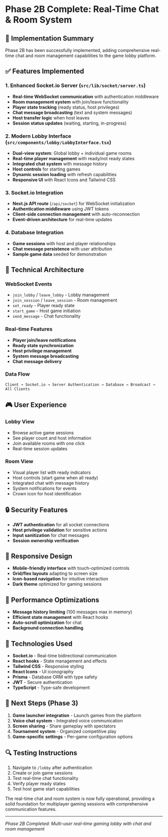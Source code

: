 # Phase 2B Complete: Real-Time Chat & Room System

## 🎯 Implementation Summary

Phase 2B has been successfully implemented, adding comprehensive real-time chat and room management capabilities to the game lobby platform.

## ✅ Features Implemented

### 1. Enhanced Socket.io Server (`src/lib/socket/server.ts`)

- **Real-time WebSocket communication** with authentication middleware
- **Room management system** with join/leave functionality
- **Player state tracking** (ready status, host privileges)
- **Chat message broadcasting** (text and system messages)
- **Host transfer logic** when host leaves
- **Session status updates** (waiting, starting, in-progress)

### 2. Modern Lobby Interface (`src/components/lobby/LobbyInterface.tsx`)

- **Dual-view system**: Global lobby + individual game rooms
- **Real-time player management** with ready/not ready states
- **Integrated chat system** with message history
- **Host controls** for starting games
- **Dynamic session loading** with refresh capabilities
- **Responsive UI** with React Icons and Tailwind CSS

### 3. Socket.io Integration

- **Next.js API route** (`/api/socket`) for WebSocket initialization
- **Authentication middleware** using JWT tokens
- **Client-side connection management** with auto-reconnection
- **Event-driven architecture** for real-time updates

### 4. Database Integration

- **Game sessions** with host and player relationships
- **Chat message persistence** with user attribution
- **Sample game data** seeded for demonstration

## 🔧 Technical Architecture

### WebSocket Events

- `join_lobby` / `leave_lobby` - Lobby management
- `join_session` / `leave_session` - Room management
- `set_ready` - Player ready state
- `start_game` - Host game initiation
- `send_message` - Chat functionality

### Real-time Features

- **Player join/leave notifications**
- **Ready state synchronization**
- **Host privilege management**
- **System message broadcasting**
- **Chat message delivery**

### Data Flow

```
Client → Socket.io → Server Authentication → Database → Broadcast → All Clients
```

## 🎮 User Experience

### Lobby View

- Browse active game sessions
- See player count and host information
- Join available rooms with one click
- Real-time session updates

### Room View

- Visual player list with ready indicators
- Host controls (start game when all ready)
- Integrated chat with message history
- System notifications for events
- Crown icon for host identification

## 🔒 Security Features

- **JWT authentication** for all socket connections
- **Host privilege validation** for sensitive actions
- **Input sanitization** for chat messages
- **Session ownership verification**

## 📱 Responsive Design

- **Mobile-friendly interface** with touch-optimized controls
- **Grid/flex layouts** adapting to screen size
- **Icon-based navigation** for intuitive interaction
- **Dark theme** optimized for gaming sessions

## 🚀 Performance Optimizations

- **Message history limiting** (100 messages max in memory)
- **Efficient state management** with React hooks
- **Auto-scroll optimization** for chat
- **Background connection handling**

## 🔧 Technologies Used

- **Socket.io** - Real-time bidirectional communication
- **React hooks** - State management and effects
- **Tailwind CSS** - Responsive styling
- **React Icons** - UI iconography
- **Prisma** - Database ORM with type safety
- **JWT** - Secure authentication
- **TypeScript** - Type-safe development

## 🎯 Next Steps (Phase 3)

1. **Game launcher integration** - Launch games from the platform
2. **Voice chat system** - Integrated voice communication
3. **Screen sharing** - Share gameplay with spectators
4. **Tournament system** - Organized competitive play
5. **Game-specific settings** - Per-game configuration options

## 🔍 Testing Instructions

1. Navigate to `/lobby` after authentication
2. Create or join game sessions
3. Test real-time chat functionality
4. Verify player ready states
5. Test host game start capabilities

The real-time chat and room system is now fully operational, providing a solid foundation for multiplayer gaming sessions with comprehensive communication features.

---

_Phase 2B Completed: Multi-user real-time gaming lobby with chat and room management_
